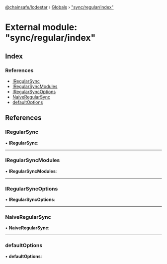 [@chainsafe/lodestar](../README.md) › [Globals](../globals.md) › ["sync/regular/index"](_sync_regular_index_.md)

# External module: "sync/regular/index"

## Index

### References

* [IRegularSync](_sync_regular_index_.md#iregularsync)
* [IRegularSyncModules](_sync_regular_index_.md#iregularsyncmodules)
* [IRegularSyncOptions](_sync_regular_index_.md#iregularsyncoptions)
* [NaiveRegularSync](_sync_regular_index_.md#naiveregularsync)
* [defaultOptions](_sync_regular_index_.md#defaultoptions)

## References

###  IRegularSync

• **IRegularSync**:

___

###  IRegularSyncModules

• **IRegularSyncModules**:

___

###  IRegularSyncOptions

• **IRegularSyncOptions**:

___

###  NaiveRegularSync

• **NaiveRegularSync**:

___

###  defaultOptions

• **defaultOptions**:
